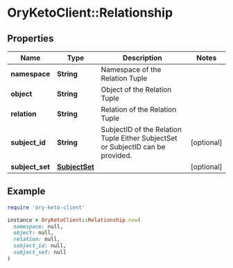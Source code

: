 # OryKetoClient::Relationship

## Properties

| Name | Type | Description | Notes |
| ---- | ---- | ----------- | ----- |
| **namespace** | **String** | Namespace of the Relation Tuple |  |
| **object** | **String** | Object of the Relation Tuple |  |
| **relation** | **String** | Relation of the Relation Tuple |  |
| **subject_id** | **String** | SubjectID of the Relation Tuple  Either SubjectSet or SubjectID can be provided. | [optional] |
| **subject_set** | [**SubjectSet**](SubjectSet.md) |  | [optional] |

## Example

```ruby
require 'ory-keto-client'

instance = OryKetoClient::Relationship.new(
  namespace: null,
  object: null,
  relation: null,
  subject_id: null,
  subject_set: null
)
```

